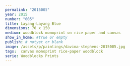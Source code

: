 ```yaml
---
permalink: "2015005"
year: 2015
number: "005"
title: Layang-Layang Blue
dimensions: 70 x 150
medium: woodblock monoprint on rice paper and canvas
show_in_home: #true or empty
publish: # notyet or blank
image: /assets/p/paintings/davina-stephens-2015005.jpg
tags:  canvas monoprint rice-paper woodblock
serie: Woodblocks Prints
---
```

